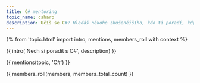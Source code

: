 ```yaml
---
title: C# mentoring
topic_name: csharp
description: Učíš se C#? Hledáš někoho zkušenějšího, kdo ti poradí, když se zasekneš? Kdo ti ukáže správné postupy a nasměruje tě na kvalitní návody nebo kurzy?
---
```

{% from 'topic.html' import intro, mentions, members_roll with context %}

{{ intro('Nech si poradit s C#', description) }}

{{ mentions(topic, 'C#') }}

{{ members_roll(members, members_total_count) }}
